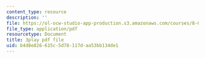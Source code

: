 ```yaml
---
content_type: resource
description: ''
file: https://ol-ocw-studio-app-production.s3.amazonaws.com/courses/8-04-quantum-physics-i-spring-2016/b4d8e826615c5d78117daa53bb134de1_8OsUQ1yXCcI.pdf
file_type: application/pdf
resourcetype: Document
title: 3play pdf file
uid: b4d8e826-615c-5d78-117d-aa53bb134de1
---
```

